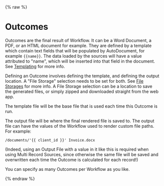 {% raw %}
# Outcomes

Outcomes are the final result of Workflow. It can be a Word Document, a PDF, or an HTML document for example. They are defined by a template which contain text fields that will be populated by AutoDocument, for example `{{name}}`. The data loaded by the sources will have a value attributed to "name", which will be inserted into that field in the document. See [Templating](/tempating.md) for more info.

Defining an Outcome involves defining the template, and defining the output location. A "File Storage" selection needs to be set for both. See [File Storages](/file_storages.md) for more info. A File Storage selection can be a location to save the generated files, or simply zipped and downloaded straight from the web app.

The template file will be the base file that is used each time this Outcome is run.

The output file will be where the final rendered file is saved to. The output file can have the values of the Workflow used to render custom file paths. For example:

`/documents/'{{ client_id }}' Invoice.docx`

(Indeed, using an Output File with a value in it like this is required when using Multi Record Sources, since otherwise the same file will be saved and overwritten each time the Outcome is calculated for each record!)

You can specify as many Outcomes per Workflow as you like.

{% endraw %}
